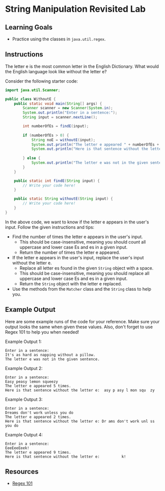 # String Manipulation Revisited Lab

## Learning Goals

- Practice using the classes in `java.util.regex`.

## Instructions

The letter e is the most common letter in the English Dictionary. What would the
English language look like without the letter e?

Consider the following starter code:

```java
import java.util.Scanner;

public class WithoutE {
    public static void main(String[] args) {
        Scanner scanner = new Scanner(System.in);
        System.out.println("Enter in a sentence:");
        String input = scanner.nextLine();

        int numberOfEs = findE(input);
        
        if (numberOfEs > 0) {
            String noE = withoutE(input);
            System.out.println("The letter e appeared " + numberOfEs + " times.");
            System.out.println("Here is that sentence without the letter e: " + noE);
            
        } else {
            System.out.println("The letter e was not in the given sentence.");
        }
    }

    public static int findE(String input) {
        // Write your code here!
    }

    public static String withoutE(String input) {
        // Write your code here!
    }
}
```

In the above code, we want to know if the letter e appears in the user's input.
Follow the given instructions and tips:

- Find the number of times the letter e appears in the user's input.
  - This should be case-insensitive, meaning you should count all uppercase and
    lower case Es and es in a given input.
  - Return the number of times the letter e appeared.
- If the letter e appears in the user's input, replace the user's input without
  the letter e.
  - Replace all letter es found in the given `String` object with a space.
  - This should be case-insensitive, meaning you should replace all uppercase
    and lower case Es and es in a given input.
  - Return the `String` object with the letter e replaced.
- Use the methods from the `Matcher` class and the `String` class to help you.

## Example Output

Here are some example runs of the code for your reference. Make sure your output
looks the same when given these values. Also, don't forget to use Regex 101 to
help you when needed!

Example Output 1:

```text
Enter in a sentence:
It's as hard as napping without a pillow.
The letter e was not in the given sentence.
```

Example Output 2:

```text
Enter in a sentence:
Easy peasy lemon squeezy
The letter e appeared 5 times.
Here is that sentence without the letter e:  asy p asy l mon squ  zy
```

Example Output 3:

```text
Enter in a sentence:
Dreams don't work unless you do
The letter e appeared 2 times.
Here is that sentence without the letter e: Dr ams don't work unl ss you do
```

Example Output 4:

```text
Enter in a sentence:
EeeEeeEeek!
The letter e appeared 9 times.
Here is that sentence without the letter e:          k!
```

## Resources

- [Regex 101](https://regex101.com)
